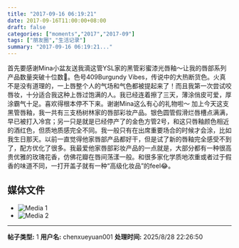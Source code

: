 ```yaml
---
title: "2017-09-16 06:19:21"
date: 2017-09-16T11:00:00+08:00
draft: false
categories: ["moments","2017","2017-09"]
tags: ["朋友圈","生活记录"]
summary: "2017-09-16 06:19:21..."
---
```


首先要感谢Mina小盆友送我滴这管YSL家的黑管彩蜜漆光唇釉～让我的唇部系列产品数量突破十位数🤗。色号409Burgundy Vibes，传说中的大热断货色。火真不是没有道理的，一上唇整个人的气场和气色都被提起来了！而且我第一次尝试咬唇妆，十分适合我这种上唇过饱满的人。我已经连着擦了三天，薄涂俏皮可爱，厚涂霸气十足。喜欢得根本停不下来。谢谢Mina这么有心的礼物啦～
加上今天这支黑管唇釉，我一共有三支杨树林家的唇部彩妆产品。银色圆管假滑烂唇槽点满满，早已被打入冷宫；另一只是就是已经停产了的金色方管2号，和这只唇釉颜色相近的酒红色，但质地质感完全不同。我一般只有在出席重要场合的时候才会涂，比如我生日那天。以前一直觉得他家唇部产品都好干，但是试了新的唇釉完全感受不到了，配方优化了很多。我最爱他家唇部彩妆产品的一点就是，大部分都有一种很高贵优雅的玫瑰花香，仿佛花瓣在唇间荡漾一般。和很多家化学质地浓重或者过于假香的味道不同，一打开盖子就有一种“高级化妆品”的feel😂。

## 媒体文件

- ![Media 1](/Moments/photos/2017-09-16/201709160619210.jpg)
- ![Media 2](/Moments/photos/2017-09-16/201709160619211.jpg)

---

**帖子类型:** 1
**用户名:** chenxueyuan001
**处理时间:** 2025/8/28 22:26:50